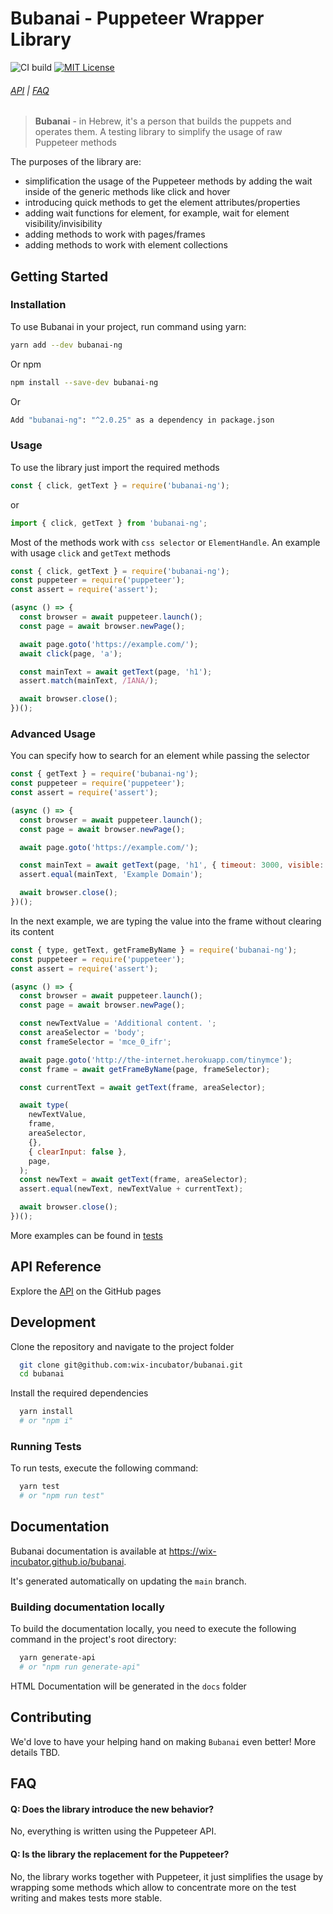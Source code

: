 # Bubanai - Puppeteer Wrapper Library

![CI build](https://github.com/wix-incubator/bubanai/actions/workflows/main.yml/badge.svg)
[![MIT License](https://img.shields.io/npm/l/bubanai)]([https://github.com/wix-incubator/chimney/blob/master/LICENSE](https://github.com/wix-incubator/bubanai/blob/main/LICENSE))

###### [API](https://wix-incubator.github.io/bubanai/modules/src.html) | [FAQ](#faq)

> **Bubanai** - in Hebrew, it's a person that builds the puppets and operates them. A testing library to simplify the usage of raw Puppeteer methods

The purposes of the library are:

- simplification the usage of the Puppeteer methods by adding the wait inside of the generic methods like click and hover
- introducing quick methods to get the element attributes/properties
- adding wait functions for element, for example, wait for element visibility/invisibility
- adding methods to work with pages/frames
- adding methods to work with element collections

## Getting Started

### Installation

To use Bubanai in your project, run command using yarn:

```bash
yarn add --dev bubanai-ng
```

Or npm

```bash
npm install --save-dev bubanai-ng
```

Or
```bash
Add "bubanai-ng": "^2.0.25" as a dependency in package.json
```

### Usage

To use the library just import the required methods

```js
const { click, getText } = require('bubanai-ng');
```

or

```typescript
import { click, getText } from 'bubanai-ng';
```

Most of the methods work with `css selector` or `ElementHandle`. An example with usage `click` and `getText` methods

```js
const { click, getText } = require('bubanai-ng');
const puppeteer = require('puppeteer');
const assert = require('assert');

(async () => {
  const browser = await puppeteer.launch();
  const page = await browser.newPage();

  await page.goto('https://example.com/');
  await click(page, 'a');

  const mainText = await getText(page, 'h1');
  assert.match(mainText, /IANA/);

  await browser.close();
})();
```

### Advanced Usage

You can specify how to search for an element while passing the selector

```js
const { getText } = require('bubanai-ng');
const puppeteer = require('puppeteer');
const assert = require('assert');

(async () => {
  const browser = await puppeteer.launch();
  const page = await browser.newPage();

  await page.goto('https://example.com/');

  const mainText = await getText(page, 'h1', { timeout: 3000, visible: true });
  assert.equal(mainText, 'Example Domain');

  await browser.close();
})();
```

In the next example, we are typing the value into the frame without clearing its content

```js
const { type, getText, getFrameByName } = require('bubanai-ng');
const puppeteer = require('puppeteer');
const assert = require('assert');

(async () => {
  const browser = await puppeteer.launch();
  const page = await browser.newPage();

  const newTextValue = 'Additional content. ';
  const areaSelector = 'body';
  const frameSelector = 'mce_0_ifr';

  await page.goto('http://the-internet.herokuapp.com/tinymce');
  const frame = await getFrameByName(page, frameSelector);

  const currentText = await getText(frame, areaSelector);

  await type(
    newTextValue,
    frame,
    areaSelector,
    {},
    { clearInput: false },
    page,
  );
  const newText = await getText(frame, areaSelector);
  assert.equal(newText, newTextValue + currentText);

  await browser.close();
})();

```

More examples can be found in [tests](https://github.com/wix-incubator/bubanai/tree/main/tests)

## API Reference

Explore the [API](https://wix-incubator.github.io/bubanai/modules/src.html) on the GitHub pages

## Development

Clone the repository and navigate to the project folder

```bash
  git clone git@github.com:wix-incubator/bubanai.git
  cd bubanai
```

Install the required dependencies

```bash
  yarn install
  # or "npm i"
```

### Running Tests

To run tests, execute the following command:

```bash
  yarn test
  # or "npm run test"
```

## Documentation

Bubanai documentation is available at https://wix-incubator.github.io/bubanai.

It's generated automatically on updating the `main` branch.

### Building documentation locally

To build the documentation locally, you need to execute the following command in the project's root directory:

```bash
  yarn generate-api
  # or "npm run generate-api"
```

HTML Documentation will be generated in the `docs` folder

## Contributing

We'd love to have your helping hand on making `Bubanai` even better!
More details TBD.

## FAQ

#### Q: Does the library introduce the new behavior?

No, everything is written using the Puppeteer API.

#### Q: Is the library the replacement for the Puppeteer?

No, the library works together with Puppeteer, it just simplifies the usage by wrapping some methods which allow to concentrate more on the test writing and makes tests more stable.
